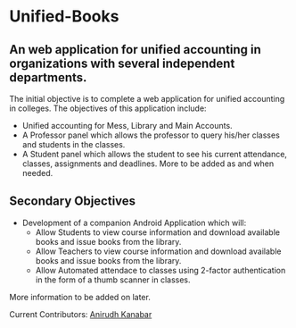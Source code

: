 # Unified-Books
## An web application for unified accounting in organizations with several independent departments.

The initial objective is to complete a web application for unified accounting in colleges. The objectives of this application include: 
* Unified accounting for Mess, Library and Main Accounts.
* A Professor panel which allows the professor to query his/her classes and students in the classes.
* A Student panel which allows the student to see his current attendance, classes, assignments and deadlines.
More to be added as and when needed.

## Secondary Objectives

* Development of a companion Android Application which will:
	* Allow Students to view course information and download available books and issue books from the library.
	* Allow Teachers to view course information and download available books and issue books from the library.
	* Allow Automated attendace to classes using 2-factor authentication in the form of a thumb scanner in classes.

More information to be added on later.

Current Contributors: [Anirudh Kanabar](https://anirudhkanabar.com)
